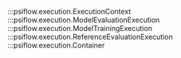 :::psiflow.execution.ExecutionContext
:::psiflow.execution.ModelEvaluationExecution
:::psiflow.execution.ModelTrainingExecution
:::psiflow.execution.ReferenceEvaluationExecution
:::psiflow.execution.Container
